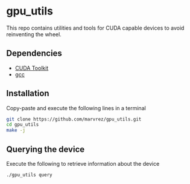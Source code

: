 # gpu_utils

This repo contains utilities and tools for CUDA capable devices to avoid reinventing the wheel.

## Dependencies

* [CUDA Toolkit](https://developer.nvidia.com/cuda-downloads)
* [gcc](https://gcc.gnu.org/)

## Installation

Copy-paste and execute the following lines in a terminal

```sh
git clone https://github.com/marvrez/gpu_utils.git
cd gpu_utils
make -j
```

## Querying the device

Execute the following to retrieve information about the device
```sh
./gpu_utils query
```
